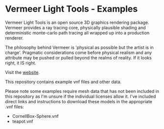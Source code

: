 # Vermeer Light Tools - Examples

Vermeer Light Tools is an open source 3D graphics rendering package.  Vermeer provides a ray tracing
core, physically plausible shading and deterministic monte-carlo path tracing all
wrapped up into a production renderer.  

The philosophy behind Vermeer is 'physical as possible but the artist is in charge'.  Pragmatic considerations come before physical realism and any attribute may be pushed or pulled beyond the
realms of reality. If it looks right, it IS right.

Visit the [website](http://www.vermeerlt.com).

This repository contains example vnf files and other data.  

Please note some examples require mesh data that has not been included in this repository as I'm unsure
if the individual licenses allow it.  I've included direct links and instructions to download these models in the appropriate .vnf files:

* CornellBox-Sphere.vnf
* teapot.vnf